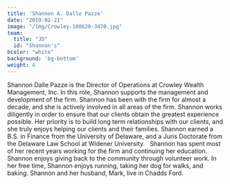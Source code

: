 ```yaml
---
title: 'Shannon A. Dalle Pazze'
date: "2019-02-21"
image: "/img/Crowley-180620-3470.jpg"
team:
  title: "JD"
  id: "Shannon's"
bcolor: "white"
background: 'bg-bottom'
weight: 4
---
```

Shannon Dalle Pazze is the Director of Operations at Crowley Wealth Management, Inc. In this role, Shannon supports the management and development of the firm. Shannon has been with the firm for almost a decade, and she is actively involved in all areas of the firm. Shannon works diligently in order to ensure that our clients obtain the greatest experience possible. Her priority is to build long term relationships with our clients, and she truly enjoys helping our clients and their families. Shannon earned a B.S. in Finance from the University of Delaware, and a Juris Doctorate from the Delaware Law School at Widener University. 
 
Shannon has spent most of her recent years working for the firm and continuing her education. Shannon enjoys giving back to the community through volunteer work. In her free time, Shannon enjoys running, taking her dog for walks, and baking. Shannon and her husband, Mark, live in Chadds Ford.
